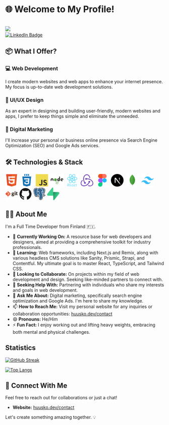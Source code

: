 # 🌐 Welcome to My Profile!
<img src="https://komarev.com/ghpvc/?username=aphuus&style=flat-square&color=blue" alt=""/>

<div id="header" align="left">
  <img src="https://i.imgur.com/OOpRj.gif" width="150"/>
</div>

<div id="badges">
  <a target="_blank" href="https://www.linkedin.com/in/aleksihuusko/">
    <img src="https://img.shields.io/badge/LinkedIn-blue?style=for-the-badge&logo=linkedin&logoColor=white" alt="LinkedIn Badge"/>
  </a>
</div>

## 📦 What I Offer?
### 💻 Web Development
I create modern websites and web apps to enhance your internet presence. My focus is up-to-date web development solutions.

### 🎨 UI/UX Design
As an expert in designing and building user-friendly, modern websites and apps, I prefer to keep things simple and eliminate the unneeded.

### 📣 Digital Marketing
I'll increase your personal or business online presence via Search Engine Optimization (SEO) and Google Ads services.

## 🛠️ Technologies & Stack
<div>
  <img src="https://github.com/devicons/devicon/blob/master/icons/html5/html5-original.svg" title="HTML5" alt="HTML" width="40" height="40"/>&nbsp;
  <img src="https://github.com/devicons/devicon/blob/master/icons/css3/css3-plain-wordmark.svg"  title="CSS3" alt="CSS" width="40" height="40"/>&nbsp;
  <img src="https://github.com/devicons/devicon/blob/master/icons/javascript/javascript-original.svg" title="JavaScript" alt="JavaScript" width="40" height="40"/>&nbsp;
  <img src="https://github.com/devicons/devicon/blob/master/icons/nodejs/nodejs-original-wordmark.svg" title="NodeJS" alt="NodeJS" width="40" height="40"/>&nbsp;
  <img src="https://github.com/devicons/devicon/blob/master/icons/react/react-original-wordmark.svg" title="React" alt="React" width="40" height="40"/>&nbsp;
  <img src="https://github.com/devicons/devicon/blob/master/icons/redux/redux-original.svg" title="Redux" alt="Redux " width="40" height="40"/>&nbsp;
  <img src="https://github.com/devicons/devicon/blob/master/icons/figma/figma-original.svg" title="Figma" alt="Figma" width="40" height="40"/>&nbsp;
  <img src="https://github.com/devicons/devicon/blob/master/icons/nextjs/nextjs-original.svg" title="Next.js"  alt="Next.js" width="40" height="40"/>&nbsp;
  <img src="https://github.com/devicons/devicon/blob/master/icons/mongodb/mongodb-original.svg" title="MongoDB"  alt="MongoDB" width="40" height="40"/>&nbsp;
  <img src="https://github.com/devicons/devicon/blob/master/icons/tailwindcss/tailwindcss-original.svg" title="TailwindCSS"  alt="TailwindCSS" width="40" height="40"/>&nbsp;
  <img src="https://github.com/devicons/devicon/blob/master/icons/git/git-original-wordmark.svg" title="Git" **alt="Git" width="40" height="40"/>
  <img src="https://github.com/devicons/devicon/blob/master/icons/github/github-original.svg" title="Github" **alt="Github" width="40" height="40"/>
  <img src="https://github.com/devicons/devicon/blob/master/icons/postgresql/postgresql-original.svg" title="PostgrSQL" **alt="PostgrSQL" width="40" height="40"/>
  <img src="https://github.com/devicons/devicon/blob/master/icons/supabase/supabase-original.svg" title="Supabase" **alt="Supabase" width="40" height="40"/>
</div>

## 🧔🏽 About Me

I'm a Full Time Developer from Finland 🇫🇮.

- 🔭 **Currently Working On:** A resource base for web developers and designers, aimed at providing a comprehensive toolkit for industry professionals.
- 🌱 **Learning:** Web frameworks, including Next.js and Remix, along with various headless CMS solutions like Sanity, Prismic, Strapi, and Contentful. My ultimate goal is to master React, TypeScript, and Tailwind CSS.
- 👯 **Looking to Collaborate:** On projects within my field of web development and design. Seeking like-minded partners to connect with.
- 🤔 **Seeking Help With:** Partnering with individuals who share my interests and goals in web development.
- 💬 **Ask Me About:** Digital marketing, specifically search engine optimization and Google Ads. I'm here to share my knowledge.
- 📫 **How to Reach Me:** Visit my personal website for any inquiries or collaboration opportunities: [huusko.dev/contact](http://huusko.dev/contact)
- 😄 **Pronouns:** He/Him
- ⚡ **Fun Fact:** I enjoy working out and lifting heavy weights, embracing both mental and physical challenges.

## Statistics

[![GitHub Streak](https://github-readme-streak-stats.herokuapp.com?user=aphuus&theme=dark&hide_border=true&border_radius=4&date_format=j%2Fn%5B%2FY%5D&card_width=600)](https://git.io/streak-stats)

[![Top Langs](https://github-readme-stats.vercel.app/api/top-langs/?username=your-github-username&layout=compact&theme=vision-friendly-dark)](https://github.com/anuraghazra/github-readme-stats)

## 🔗 Connect With Me

Feel free to reach out for collaborations or just a chat!

- **Website:** [huusko.dev/contact](http://huusko.dev/contact)

Let's create something amazing together. 💡

